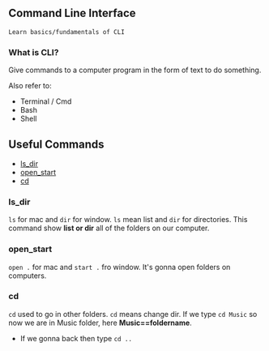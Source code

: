 ## Command Line Interface

    Learn basics/fundamentals of CLI
    
### What is CLI?

Give commands to a computer program in the form of text to do something.

Also refer to: 

* Terminal / Cmd 
* Bash 
* Shell

## Useful Commands

* [ls_dir](#ls_dir)
* [open_start](#open_start)
* [cd](#cd)

### ls_dir 

`ls` for mac and `dir` for window. `ls` mean list and `dir` for directories. This command show **list or dir** all of the folders on our computer.

### open_start

`open .` for mac and `start .` fro window. It's gonna open folders on computers.

### cd
`cd` used to go in other folders. `cd` means change dir. If we type `cd Music` so now we are in Music folder, here **Music==foldername**.
* If we gonna back then type `cd ..`





